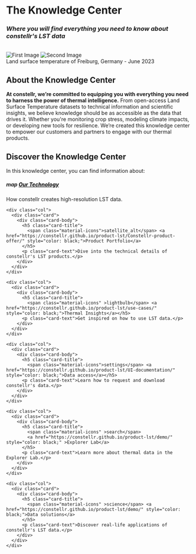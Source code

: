<!DOCTYPE html>
<html lang="en">
<head>
<meta charset="UTF-8">
<meta name="viewport" content="width=device-width, initial-scale=1.0">
<link href="stylesheets/extra.css" rel="stylesheet">
</head>
 
<!-- <h1 style="margin-bottom: 5px; "><strong>The Knowledge Center</strong></h1>
<h2 style="margin-top: 0; margin-bottom: 0px;"><em>Where you will find everything you need to know about constellr's LST data</em></h2> -->

<!-- <br> -->

<!-- <body>
<div class="wrapper">
<div class="image-container">
<img src="https://public-data-213979744349.s3.eu-central-1.amazonaws.com/images/freiburg_2023-06-25_tobi_aoi_basemap-min.png" alt="First Image" class="active">
<img src="https://public-data-213979744349.s3.eu-central-1.amazonaws.com/images/freiburg_2023-06-25_tobi_aoi_lst_overlay-min.png" alt="Second Image">
</div>
</div>
<figcaption>Land surface temperature of Freiburg, Germany - June 2023</figcaption>

<script type="text/javascript" id="hs-script-loader" async defer src="//js.hs-scripts.com/49002189.js"></script>

</body> -->

</html> 

# <strong>The Knowledge Center</strong>
### *Where you will find everything you need to know about constellr's LST data*

<br>

<div class="wrapper">
  <div class="image-container">
    <img src="https://public-data-213979744349.s3.eu-central-1.amazonaws.com/images/freiburg_2023-06-25_tobi_aoi_basemap-min.png" alt="First Image" class="active">
    <img src="https://public-data-213979744349.s3.eu-central-1.amazonaws.com/images/freiburg_2023-06-25_tobi_aoi_lst_overlay-min.png" alt="Second Image">
  </div>
</div>

<figcaption>Land surface temperature of Freiburg, Germany - June 2023</figcaption>

<script type="text/javascript" id="hs-script-loader" async defer src="//js.hs-scripts.com/49002189.js"></script>


<h2>About the Knowledge Center</h2>

**At constellr, we’re committed to equipping you with everything you need to harness the power of thermal intelligence.**
From open-access Land Surface Temperature datasets to technical information and scientific insights, we believe knowledge should be as accessible as the data that drives it. Whether you're monitoring crop stress, modeling climate impacts, or developing new tools for resilience. We’re created this knowledge center to empower our customers and partners to engage with our thermal products. 

<h2>Discover the Knowledge Center</h2>

In this knowledge center, you can find information about:  

</style>
</head>
<body>
<div class="container py-4">
  <div class="row row-cols-1 row-cols-md-3 g-4">
    <div class="col">
      <div class="card">
        <div class="card-body">
          <h5 class="card-title">
            <span class="material-icons" >map</span> <a href="https://constellr.github.io/product-lst/our-technology/" style="color: black;">Our Technology</a>
          </h5>
          <p class="card-text">How constellr creates high-resolution LST data.</p>
        </div>
      </div>
    </div>

    <div class="col">
      <div class="card">
        <div class="card-body">
          <h5 class="card-title">
            <span class="material-icons">satellite_alt</span> <a href="https://constellr.github.io/product-lst/Constellr-product-offer/" style="color: black;">Product Portfolio</a>
          </h5>
          <p class="card-text">Dive into the technical details of constellr's LST products.</p>
        </div>
      </div>
    </div>

    <div class="col">
      <div class="card">
        <div class="card-body">
          <h5 class="card-title">
            <span class="material-icons" >lightbulb</span> <a href="https://constellr.github.io/product-lst/use-cases/" style="color: black;">Thermal Insights</a></h5>
          <p class="card-text">Get inspired on how to use LST data.</p>
        </div>
      </div>
    </div>
  
    <div class="col">
      <div class="card">
        <div class="card-body">
          <h5 class="card-title">
            <span class="material-icons">settings</span> <a href="https://constellr.github.io/product-lst/UI-documentation/" style="color: black;">Data access</a></h5>
          <p class="card-text">Learn how to request and download constellr's data.</p>
        </div>
      </div>
    </div>

    <div class="col">
      <div class="card">
        <div class="card-body">
          <h5 class="card-title">
            <span class="material-icons" >search</span> 
            <a href="https://constellr.github.io/product-lst/demo/" style="color: black;" >Explorer Lab</a>
          </h5>
          <p class="card-text">Learn more about thermal data in the Explorer Lab.</p>
        </div>
      </div>
    </div>

    <div class="col">
      <div class="card">
        <div class="card-body">
          <h5 class="card-title">
            <span class="material-icons" >science</span> <a href="https://constellr.github.io/product-lst/demo/" style="color: black;">Data solutions</a>
          </h5>
          <p class="card-text">Discover real-life applications of constellr's LST data.</p>
        </div>
      </div>
    </div>

  </div>
</div>

<script src="https://cdn.jsdelivr.net/npm/@popperjs/core@2.11.6/dist/umd/popper.min.js"></script>
<script src="https://cdn.jsdelivr.net/npm/bootstrap@5.3.0-alpha1/dist/js/bootstrap.min.js"></script>

</body>
